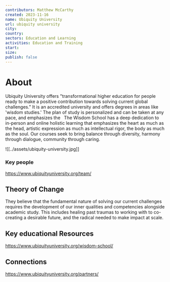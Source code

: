 ```yaml
---
contributors: Matthew McCarthy
created: 2023-11-16
name: Ubiquity University
url: ubiquity university
city: 
country: 
sectors: Education and Learning
activities: Education and Training
start: 
size: 
publish: false
---
```


# About 

Ubiquity University offers "transformational higher education for people ready to make a positive contribution towards solving current global challenges." It is an accredited university and offers degrees in areas like 'wisdom studies.' The plan of study is personalized and can be taken at any pace, and emphasizes the 
 
The Wisdom School has a deep dedication to in-person and online holistic learning that emphasizes the heart as much as the head, artistic expression as much as intellectual rigor, the body as much as the soul. Our courses seek to bring balance through diversity, harmony through dialogue, community through caring.

![[../assets/ubiquity-university.jpg]]
### Key people 

https://www.ubiquityuniversity.org/team/
## Theory of Change 

They believe that the fundamental nature of solving our current challenges requires the development of our inner qualities and competencies alongside  academic study. This includes healing past traumas to working with  to co-creating a desirable future, and the radical needed to make impact at scale.

## Key educational Resources 

https://www.ubiquityuniversity.org/wisdom-school/
## Connections 

https://www.ubiquityuniversity.org/partners/


